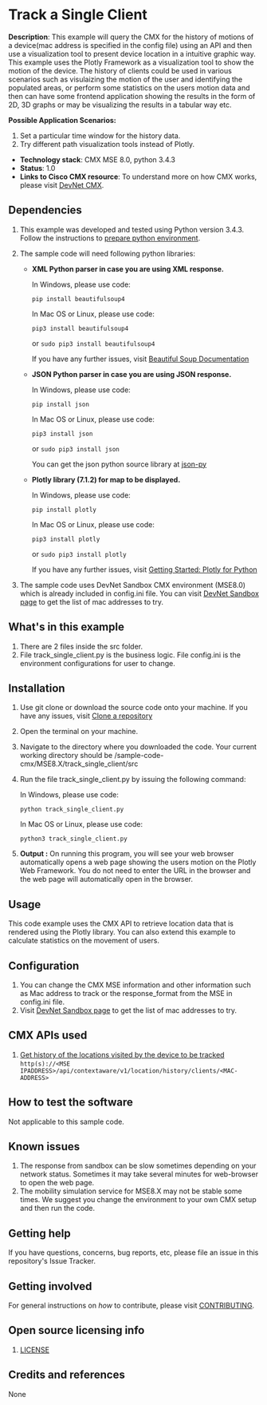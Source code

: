 # Track a Single Client

**Description**: This example will query the CMX for the history of motions of a device(mac address is specified in the config file) using an API and then use a visualization tool to present device location in a intuitive graphic way. This example uses the Plotly Framework as a visualization tool to show the motion of the device. The history of clients could be used in various scenarios such as visulaizing the motion of the user and identifying the populated areas, or perform some statistics on the users motion data and then can have some frontend application showing the results in the form of 2D, 3D graphs or may be visualizing the results in a tabular way etc.

**Possible Application Scenarios:**

1. Set a particular time window for the history data.
2. Try different path visualization tools instead of Plotly.

  - **Technology stack**: CMX MSE 8.0, python 3.4.3
  - **Status**: 1.0
  - **Links to Cisco CMX resource**: To understand more on how CMX works, please visit [DevNet CMX](http://developer.cisco.com/site/cmx-mobility-services/).

## Dependencies

1. This example was developed and tested using Python version 3.4.3. Follow the instructions to [prepare python environment](../../Prepare_Python_Environment/README.md).
2. The sample code will need following python libraries:
    - **XML Python parser in case you are using XML response.**
        
        In Windows, please use code:

        `pip install beautifulsoup4`
        
        In Mac OS or Linux, please use code:
        
        `pip3 install beautifulsoup4`
        
        or `sudo pip3 install beautifulsoup4`
        
        If you have any further issues, visit [Beautiful Soup Documentation](http://www.crummy.com/software/BeautifulSoup/bs4/doc/#installing-beautiful-soup)
        
    - **JSON Python parser in case you are using JSON response.**
    
        In Windows, please use code:

        `pip install json`
        
        In Mac OS or Linux, please use code:
        
        `pip3 install json`
        
        or `sudo pip3 install json`
        
        You can get the json python source library at         [json-py](http://sourceforge.net/projects/json-py/)
        
    - **Plotly library (7.1.2) for map to be displayed.**
    
        In Windows, please use code:

        `pip install plotly`
        
        In Mac OS or Linux, please use code:
        
        `pip3 install plotly`
        
        or `sudo pip3 install plotly`
        
        If you have any further issues, visit  [Getting Started: Plotly for Python](https://plot.ly/python/getting-started/)
    
3. The sample code uses DevNet Sandbox CMX environment (MSE8.0) which is already included in config.ini file. You can visit [DevNet Sandbox page](https://msesandbox.cisco.com:8082/demo/start) to get the list of mac addresses to try.

## What's in this example

1. There are 2 files inside the src folder.
2. File track_single_client.py is the business logic. File config.ini is the environment configurations for user to change.

## Installation

1. Use git clone <repo URL> or download the source code onto your machine. If you have any issues, visit [Clone a repository](https://help.github.com/articles/cloning-a-repository/)
2. Open the terminal on your machine.
3. Navigate to the directory where you downloaded the code. Your current working directory should be <Downloaded code directory>/sample-code-cmx/MSE8.X/track_single_client/src
4. Run the file track_single_client.py by issuing the following command:

    In Windows, please use code:

    `python track_single_client.py`

    In Mac OS or Linux, please use code:

    `python3 track_single_client.py`
    
5. **Output :** On running this program, you will see your web browser automatically opens a web page showing the users motion on the Plotly Web Framework. You do not need to enter the URL in the browser and the web page will automatically open in the browser.

## Usage

This code example uses the CMX API to retrieve location data that is rendered using the Plotly library. You can also extend this example to calculate statistics on the movement of users.

## Configuration

1. You can change the CMX MSE information and other information such as Mac address to track or the response_format from the MSE in config.ini file. 
2. Visit [DevNet Sandbox page](https://msesandbox.cisco.com:8082/demo/start) to get the list of mac addresses to try.

## CMX APIs used

1. [Get history of the locations visited by the device to be tracked](https://developer.cisco.com/site/cmx-mobility-services/documents/api-reference-manual/index.gsp#get-location-history)
    `http(s)://<MSE IPADDRESS>/api/contextaware/v1/location/history/clients/<MAC-ADDRESS>`


## How to test the software

Not applicable to this sample code.

## Known issues

1. The response from sandbox can be slow sometimes depending on your network status. Sometimes it may take several minutes for web-browser to open the web page.
2. The mobility simulation service for MSE8.X may not be stable some times. We suggest you change the environment to your own CMX setup and then run the code.

## Getting help

If you have questions, concerns, bug reports, etc, please file an issue in this repository's Issue Tracker.

## Getting involved

For general instructions on _how_ to contribute, please visit [CONTRIBUTING](CONTRIBUTING.md).

## Open source licensing info

1. [LICENSE](LICENSE)

## Credits and references

None
